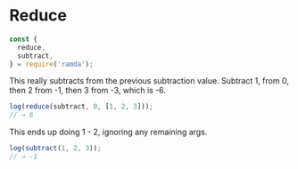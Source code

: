 # Reduce

```javascript
const {
  reduce,
  subtract,
} = require('ramda');
```

This really subtracts from the previous subtraction value. Subtract 1, from 0, then 2 from -1, then 3 from -3, which is -6.

```javascript
log(reduce(subtract, 0, [1, 2, 3]));
// → 6
```

This ends up doing 1 - 2, ignoring any remaining args.

```javascript
log(subtract(1, 2, 3));
// → -1
```
